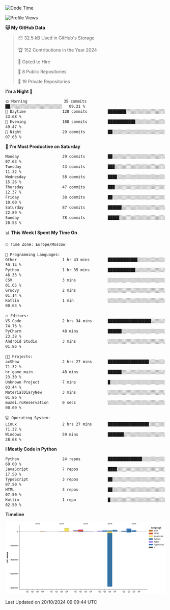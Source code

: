 <!--START_SECTION:waka-->
![Code Time](http://img.shields.io/badge/Code%20Time-534%20hrs%2051%20mins-blue)

![Profile Views](http://img.shields.io/badge/Profile%20Views-4-blue)

**🐱 My GitHub Data** 

> 📦 32.5 kB Used in GitHub's Storage 
 > 
> 🏆 152 Contributions in the Year 2024
 > 
> 💼 Opted to Hire
 > 
> 📜 8 Public Repositories 
 > 
> 🔑 19 Private Repositories 
 > 
**I'm a Night 🦉** 

```text
🌞 Morning                35 commits          ██░░░░░░░░░░░░░░░░░░░░░░░   09.21 % 
🌆 Daytime                128 commits         ████████░░░░░░░░░░░░░░░░░   33.68 % 
🌃 Evening                188 commits         ████████████░░░░░░░░░░░░░   49.47 % 
🌙 Night                  29 commits          ██░░░░░░░░░░░░░░░░░░░░░░░   07.63 % 
```
📅 **I'm Most Productive on Saturday** 

```text
Monday                   29 commits          ██░░░░░░░░░░░░░░░░░░░░░░░   07.63 % 
Tuesday                  43 commits          ███░░░░░░░░░░░░░░░░░░░░░░   11.32 % 
Wednesday                58 commits          ████░░░░░░░░░░░░░░░░░░░░░   15.26 % 
Thursday                 47 commits          ███░░░░░░░░░░░░░░░░░░░░░░   12.37 % 
Friday                   38 commits          ██░░░░░░░░░░░░░░░░░░░░░░░   10.00 % 
Saturday                 87 commits          ██████░░░░░░░░░░░░░░░░░░░   22.89 % 
Sunday                   78 commits          █████░░░░░░░░░░░░░░░░░░░░   20.53 % 
```


📊 **This Week I Spent My Time On** 

```text
🕑︎ Time Zone: Europe/Moscow

💬 Programming Languages: 
Other                    1 hr 43 mins        █████████████░░░░░░░░░░░░   50.14 % 
Python                   1 hr 35 mins        ████████████░░░░░░░░░░░░░   46.33 % 
CSV                      3 mins              ░░░░░░░░░░░░░░░░░░░░░░░░░   01.65 % 
Groovy                   2 mins              ░░░░░░░░░░░░░░░░░░░░░░░░░   01.14 % 
Kotlin                   1 min               ░░░░░░░░░░░░░░░░░░░░░░░░░   00.63 % 

🔥 Editors: 
VS Code                  2 hrs 34 mins       ███████████████████░░░░░░   74.76 % 
PyCharm                  48 mins             ██████░░░░░░░░░░░░░░░░░░░   23.38 % 
Android Studio           3 mins              ░░░░░░░░░░░░░░░░░░░░░░░░░   01.86 % 

🐱‍💻 Projects: 
axShow                   2 hrs 27 mins       ██████████████████░░░░░░░   71.32 % 
hr_game_main             48 mins             ██████░░░░░░░░░░░░░░░░░░░   23.30 % 
Unknown Project          7 mins              █░░░░░░░░░░░░░░░░░░░░░░░░   03.44 % 
MaterialDiaryNew         3 mins              ░░░░░░░░░░░░░░░░░░░░░░░░░   01.86 % 
muzei.ruReservation      0 secs              ░░░░░░░░░░░░░░░░░░░░░░░░░   00.09 % 

💻 Operating System: 
Linux                    2 hrs 27 mins       ██████████████████░░░░░░░   71.32 % 
Windows                  59 mins             ███████░░░░░░░░░░░░░░░░░░   28.68 % 
```

**I Mostly Code in Python** 

```text
Python                   24 repos            ███████████████░░░░░░░░░░   60.00 % 
JavaScript               7 repos             ████░░░░░░░░░░░░░░░░░░░░░   17.50 % 
TypeScript               3 repos             ██░░░░░░░░░░░░░░░░░░░░░░░   07.50 % 
HTML                     3 repos             ██░░░░░░░░░░░░░░░░░░░░░░░   07.50 % 
Kotlin                   1 repo              █░░░░░░░░░░░░░░░░░░░░░░░░   02.50 % 
```



**Timeline**

![Lines of Code chart](https://raw.githubusercontent.com/adlemx/adlemx/main/assets/bar_graph.png)


 Last Updated on 20/10/2024 09:09:44 UTC
<!--END_SECTION:waka-->
